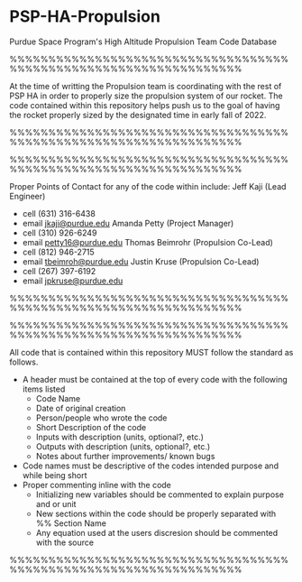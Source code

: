 # PSP-HA-Propulsion
Purdue Space Program's High Altitude Propulsion Team Code Database

%%%%%%%%%%%%%%%%%%%%%%%%%%%%%%%%%%%%%%%%%%%%%%%%%%%%%%%%%%%%%%%%%%

At the time of writting the Propulsion team is coordinating with
the rest of PSP HA in order to properly size the propulsion system
of our rocket. The code contained within this repository helps
push us to the goal of having the rocket properly sized by the 
designated time in early fall of 2022.

%%%%%%%%%%%%%%%%%%%%%%%%%%%%%%%%%%%%%%%%%%%%%%%%%%%%%%%%%%%%%%%%%%



%%%%%%%%%%%%%%%%%%%%%%%%%%%%%%%%%%%%%%%%%%%%%%%%%%%%%%%%%%%%%%%%%%

Proper Points of Contact for any of the code within include:
Jeff Kaji (Lead Engineer)
- cell (631) 316-6438
- email jkaji@purdue.edu
Amanda Petty (Project Manager)
- cell (310) 926-6249
- email petty16@purdue.edu
Thomas Beimrohr (Propulsion Co-Lead)
- cell (812) 946-2715
- email tbeimroh@purdue.edu
Justin Kruse (Propulsion Co-Lead)
- cell (267) 397-6192
- email jpkruse@purdue.edu

%%%%%%%%%%%%%%%%%%%%%%%%%%%%%%%%%%%%%%%%%%%%%%%%%%%%%%%%%%%%%%%%%%



%%%%%%%%%%%%%%%%%%%%%%%%%%%%%%%%%%%%%%%%%%%%%%%%%%%%%%%%%%%%%%%%%%

All code that is contained within this repository MUST follow the
standard as follows.
- A header must be contained at the top of every code with the
  following items listed
   - Code Name
   - Date of original creation
   - Person/people who wrote the code
   - Short Description of the code
   - Inputs with description (units, optional?, etc.)
   - Outputs with description (units, optional?, etc.)
   - Notes about further improvements/ known bugs
- Code names must be descriptive of the codes intended purpose and 
  while being short
- Proper commenting inline with the code
   - Initializing new variables should be commented to explain
     purpose and or unit
   - New sections within the code should be properly separated with 
     %% Section Name
   - Any equation used at the users discresion should be commented
     with the source
     
%%%%%%%%%%%%%%%%%%%%%%%%%%%%%%%%%%%%%%%%%%%%%%%%%%%%%%%%%%%%%%%%%%
